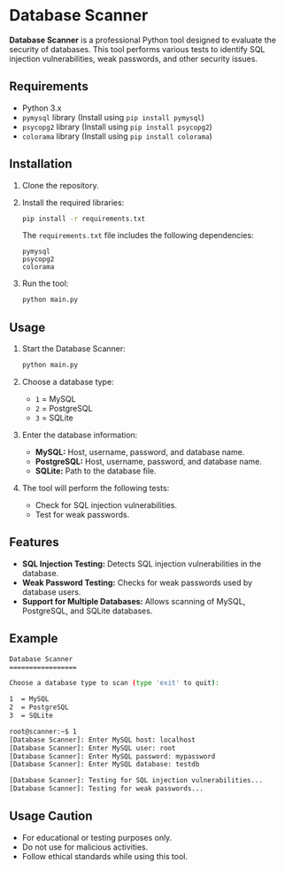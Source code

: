 # Database Scanner

**Database Scanner** is a professional Python tool designed to evaluate the security of databases. This tool performs various tests to identify SQL injection vulnerabilities, weak passwords, and other security issues.

## Requirements

- Python 3.x
- `pymysql` library (Install using `pip install pymysql`)
- `psycopg2` library (Install using `pip install psycopg2`)
- `colorama` library (Install using `pip install colorama`)

## Installation

1. Clone the repository.
2. Install the required libraries:

    ```bash
    pip install -r requirements.txt
    ```

    The `requirements.txt` file includes the following dependencies:

    ```
    pymysql
    psycopg2
    colorama
    ```

3. Run the tool:

    ```bash
    python main.py
    ```

## Usage

1. Start the Database Scanner:

    ```bash
    python main.py
    ```

2. Choose a database type:

    - `1` = MySQL
    - `2` = PostgreSQL
    - `3` = SQLite

3. Enter the database information:

    - **MySQL:** Host, username, password, and database name.
    - **PostgreSQL:** Host, username, password, and database name.
    - **SQLite:** Path to the database file.

4. The tool will perform the following tests:

    - Check for SQL injection vulnerabilities.
    - Test for weak passwords.

## Features

- **SQL Injection Testing:** Detects SQL injection vulnerabilities in the database.
- **Weak Password Testing:** Checks for weak passwords used by database users.
- **Support for Multiple Databases:** Allows scanning of MySQL, PostgreSQL, and SQLite databases.

## Example

```bash
Database Scanner
=================

Choose a database type to scan (type 'exit' to quit):

1  = MySQL
2  = PostgreSQL
3  = SQLite

root@scanner:~$ 1
[Database Scanner]: Enter MySQL host: localhost
[Database Scanner]: Enter MySQL user: root
[Database Scanner]: Enter MySQL password: mypassword
[Database Scanner]: Enter MySQL database: testdb

[Database Scanner]: Testing for SQL injection vulnerabilities...
[Database Scanner]: Testing for weak passwords...

```
## Usage Caution

- For educational or testing purposes only.
- Do not use for malicious activities.
- Follow ethical standards while using this tool.
